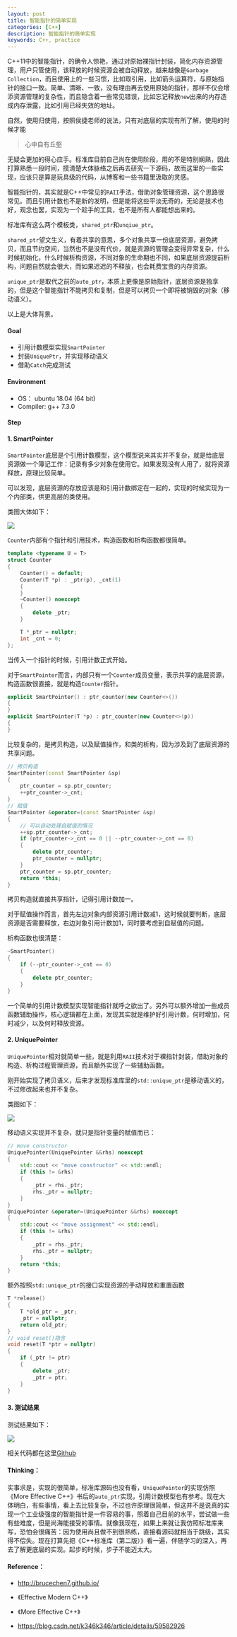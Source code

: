 ```yaml
---
layout: post
title: 智能指针的简单实现
categories: [C++]
description: 智能指针的简单实现
keywords: C++, practice
---
```


C++11中的智能指针，的确令人惊艳，通过对原始裸指针封装，简化内存资源管理，用户只管使用，该释放的时候资源会被自动释放，越来越像是`Garbage Collection`，而且使用上的一些习惯，比如取引用，比如箭头运算符，与原始指针的接口一致。简单、清晰、一致，没有理由再去使用原始的指针，那样不仅会增添资源管理的复杂性，而且隐含着一些常见错误，比如忘记释放`new`出来的内存造成内存泄露，比如引用已经失效的地址。

自然，使用归使用，按照侯捷老师的说法，只有对底层的实现有所了解，使用的时候才能

> 心中自有丘壑

无疑会更加的得心应手。标准库目前自己尚在使用阶段，用的不是特别娴熟，因此打算熟悉一段时间，摸清楚大体脉络之后再去研究一下源码，故而这里的一些实现，应该只是算是玩具级的代码，从博客和一些书籍里汲取的灵感。

智能指针的，其实就是C++中常见的`RAII`手法，借助对象管理资源，这个思路很常见。而且引用计数也不是新的发明，但是能将这些平淡无奇的，无论是技术也好，观念也罢，实现为一个趁手的工具，也不是所有人都能想出来的。

标准库有这么两个模板类，`shared_ptr`和`unqiue_ptr`。

`shared_ptr`望文生义，有着共享的意思，多个对象共享一份底层资源，避免拷贝，而且节约空间，当然也不是没有代价，就是资源的管理会变得异常复杂，什么时候初始化，什么时候析构资源，不同对象的生命期也不同，如果底层资源提前析构，问题自然就会很大，而如果迟迟的不释放，也会耗费宝贵的内存资源。

`unique_ptr`是取代之前的`auto_ptr`，本质上更像是原始指针，底层资源是独享的，但是这个智能指针不能拷贝和复制，但是可以拷贝一个即将被销毁的对象（移动语义）。

以上是大体背景。

#### Goal

- 引用计数模型实现`SmartPointer`
- 封装`UniquePtr`，并实现移动语义
- 借助`Catch`完成测试

#### Environment

- OS： ubuntu 18.04 (64 bit)
- Compiler: g++ 7.3.0

#### Step

#### 1. SmartPointer

`SmartPointer`底层是个引用计数模型，这个模型说来其实并不复杂，就是给底层资源做一个簿记工作：记录有多少对象在使用它。如果发现没有人用了，就将资源释放，原理比较简单。

可以发现，底层资源的存放应该是和引用计数绑定在一起的，实现的时候实现为一个内部类，供更高层的类使用。

类图大体如下：

![](https://raw.githubusercontent.com/plantree/PictureBed/master/images/20190608184322.png)

`Counter`内部有个指针和引用技术，构造函数和析构函数都很简单。

```c++
template <typename U = T> 
struct Counter
{
    Counter() = default;
    Counter(T *p) : _ptr(p), _cnt(1)
    {
    }
    ~Counter() noexcept
    {
        delete _ptr;
    }

    T *_ptr = nullptr;
    int _cnt = 0;
};
```

当传入一个指针的时候，引用计数正式开始。

对于`SmartPointer`而言，内部只有一个`Counter`成员变量，表示共享的底层资源，构造函数很直接，就是构造`Counter`指针。

```c++
explicit SmartPointer() : ptr_counter(new Counter<>())
{
}
explicit SmartPointer(T *p) : ptr_counter(new Counter<>(p))
{
}
```

比较复杂的，是拷贝构造，以及赋值操作，和类的析构，因为涉及到了底层资源的共享问题。

```c++
// 拷贝构造
SmartPointer(const SmartPointer &sp)
{
    ptr_counter = sp.ptr_counter;
    ++ptr_counter->_cnt;
}
// 赋值
SmartPointer &operator=(const SmartPointer &sp)
{
    // 可以自动处理自赋值的情况
    ++sp.ptr_counter->_cnt;
    if (ptr_counter->_cnt == 0 || --ptr_counter->_cnt == 0)
    {
        delete ptr_counter;
        ptr_counter = nullptr;
    }
    ptr_counter = sp.ptr_counter;
    return *this;
}
```

拷贝构造就直接共享指针，记得引用计数加一。

对于赋值操作而言，首先左边对象内部资源引用计数减1，这时候就要判断，底层资源是否需要释放，右边对象引用计数加1，同时要考虑到自赋值的问题。

析构函数也很清楚：

```c++
~SmartPointer()
{
    if (--ptr_counter->_cnt == 0)
    {
    	delete ptr_counter;
    }
}
```

一个简单的引用计数模型实现智能指针就呼之欲出了。另外可以额外增加一些成员函数辅助操作，核心逻辑都在上面，发现其实就是维护好引用计数，何时增加，何时减少，以及何时释放资源。

#### 2. UniquePointer

`UniquePointer`相对就简单一些，就是利用`RAII`技术对于裸指针封装，借助对象的构造、析构过程管理资源，而且额外实现了一些辅助函数。

刚开始实现了拷贝语义，后来才发现标准库里的`std::unique_ptr`是移动语义的，不过修改起来也并不复杂。

类图如下：

![](https://raw.githubusercontent.com/plantree/PictureBed/master/images/20190608190339.png)

移动语义实现并不复杂，就只是指针变量的赋值而已：

```c++
// move constructor
UniquePointer(UniquePointer &&rhs) noexcept
{
    std::cout << "move constructor" << std::endl;
    if (this != &rhs)
    {
        _ptr = rhs._ptr;
        rhs._ptr = nullptr;
    }
}
UniquePointer &operator=(UniquePointer &&rhs) noexcept
{
    std::cout << "move assignment" << std::endl;
    if (this != &rhs)
    {
        _ptr = rhs._ptr;
        rhs._ptr = nullptr;
    }
    return *this;
}
```

额外按照`std::unique_ptr`的接口实现资源的手动释放和重置函数

```c++
T *release() 
{
    T *old_ptr = _ptr;
    _ptr = nullptr;
    return old_ptr;
}
// void reset()隐含
void reset(T *ptr = nullptr)
{
    if (_ptr != ptr)
    {
        delete _ptr;
        _ptr = ptr;
    }
}
```

#### 3. 测试结果

测试结果如下：

![](https://raw.githubusercontent.com/plantree/PictureBed/master/images/20190608190733.png)

相关代码都在这里[Github](https://github.com/plantree/Practice)

#### Thinking：

实事求是，实现的很简单，标准库源码也没有看，`UniquePointer`的实现仿照《More Effective C++》书后的`auto_ptr`实现，引用计数模型也有参考。现在大体明白，有些事情，看上去比较复杂，不过也许原理很简单，但这并不是说真的实现一个工业级强度的智能指针是一件容易的事，照着自己目前的水平，尝试做一些有些难度，但是尚海能接受的事情。就像我现在，如果上来就让我仿照标准库来写，恐怕会很痛苦：因为使用尚且做不到很熟练，直接看源码就相当于跳级，其实得不偿失。现在打算先把《C++标准库（第二版）》看一遍，伴随学习的深入，再去了解更底层的实现。起步的时候，步子不能迈太大。

#### Reference：

- http://brucechen7.github.io/

- 《Effective Modern C++》

- 《More Effective C++》

- https://blog.csdn.net/k346k346/article/details/59582926

  